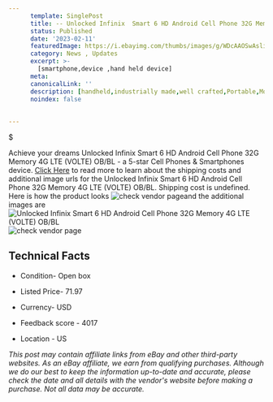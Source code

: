```yaml
---
      template: SinglePost
      title: -- Unlocked Infinix  Smart 6 HD Android Cell Phone 32G Memory 4G LTE (VOLTE) OB/BL
      status: Published
      date: '2023-02-11'
      featuredImage: https://i.ebayimg.com/thumbs/images/g/WDcAAOSwAslitIkC/s-l225.jpg
      category: News , Updates
      excerpt: >-
        [smartphone,device ,hand held device]
      meta:
      canonicalLink: ''
      description: [handheld,industrially made,well crafted,Portable,Mobile,Compact,Convenient,Lightweight,Maneuverable,Man-portable,Miniature,Carriable,Hand-held,Light,Holdable,Transportable,Mobile device,Pocket-sized,On-the-go,Wireless,Cordless,Compact size,Convenient size, smartphone,device ,hand held device]
      noindex: false
      
        
---
```

$

Achieve your dreams Unlocked Infinix  Smart 6 HD Android Cell Phone 32G Memory 4G LTE (VOLTE) OB/BL - a 5-star Cell Phones & Smartphones device. [Click Here](https://www.ebay.com/itm/225403993261?hash=item347b1ffcad%3Ag%3AWDcAAOSwAslitIkC&amdata=enc%3AAQAHAAAA4MliwWA8qKDJDmWV0mUw7arIh17ao3ZU16IPc2cZra78EIuukBiPqeqrTAQ4dHxO%2F46gU83FWp9ebUXz7%2FM22SNp8OghE5J6Kfq%2FiDEXGZwoUBRBtj2P6b6HmYGrLMH6lXQKNfDXK3t6ZdNPLtKx4HHnbT4UbiH5PUQG8hfjsmFxoHLSMS8s6sbdKYhCfZR6WZ0JLx9HkvlbqYw0041sigDPNVsRnfJgdninOLESy43OCwunxk88l2Z5ed38Jhjp%2BYGLQVjKY1xgZ8Wu6n%2F%2B55V7W8xurhPZh6fPminRjbS2&mkevt=1&mkcid=1&mkrid=711-53200-19255-0&campid=%253CePNCampaignId%253E&customid=%253CreferenceId%253E&toolid=10049) to read more to learn about the shipping costs and additional image urls for the Unlocked Infinix  Smart 6 HD Android Cell Phone 32G Memory 4G LTE (VOLTE) OB/BL. Shipping cost is undefined. Here is how the product looks ![check vendor page](https://i.ebayimg.com/thumbs/images/g/WDcAAOSwAslitIkC/s-l225.jpg)and the additional images are![Unlocked Infinix  Smart 6 HD Android Cell Phone 32G Memory 4G LTE (VOLTE) OB/BL](https://i.ebayimg.com/images/g/WDcAAOSwAslitIkC/s-l960.jpg)![check vendor page](https://origin-galleryplus.ebayimg.com/ws/web/225403993261_2_0_1/225x225.jpg,https://origin-galleryplus.ebayimg.com/ws/web/225403993261_3_0_1/225x225.jpg,https://origin-galleryplus.ebayimg.com/ws/web/225403993261_4_0_1/225x225.jpg,https://origin-galleryplus.ebayimg.com/ws/web/225403993261_5_0_1/225x225.jpg,https://origin-galleryplus.ebayimg.com/ws/web/225403993261_6_0_1/225x225.jpg,https://origin-galleryplus.ebayimg.com/ws/web/225403993261_7_0_1/225x225.jpg,https://origin-galleryplus.ebayimg.com/ws/web/225403993261_8_0_1/225x225.jpg,https://origin-galleryplus.ebayimg.com/ws/web/225403993261_9_0_1/225x225.jpg,https://origin-galleryplus.ebayimg.com/ws/web/225403993261_10_0_1/225x225.jpg)



 ## Technical Facts 



     
      

 - Condition- Open box 


      

 - Listed Price- 71.97 


      

 - Currency- USD 


      

 - Feedback score - 4017 


      

 - Location - US 


      
      

 *_This post may contain affiliate links from eBay and other third-party websites. As an eBay affiliate, we earn from qualifying purchases. Although we do our best to keep the information up-to-date and accurate, please check the date and all details with the vendor's website before making a purchase. Not all data may be accurate._*






